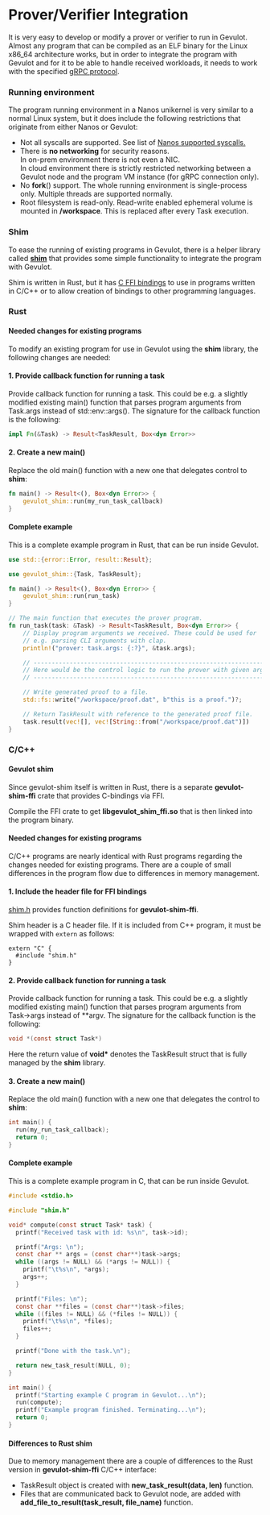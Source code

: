 # Prover/Verifier Integration

It is very easy to develop or modify a prover or verifier to run in Gevulot. Almost any program that can be compiled as an ELF binary for the Linux x86\_64 architecture works, but in order to integrate the program with Gevulot and for it to be able to handle received workloads, it needs to work with the specified [gRPC protocol](https://github.com/gevulotnetwork/gevulot/blob/main/crates/shim/proto/vm\_service.proto).

### Running environment

The program running environment in a Nanos unikernel is very similar to a normal Linux system, but it does include the following restrictions that originate from either Nanos or Gevulot:

* Not all syscalls are supported. See list of [Nanos supported syscalls.](https://github.com/nanovms/nanos/wiki/Supported-System-Calls)
* There is **no networking** for security reasons.\
  In on-prem environment there is not even a NIC.\
  In cloud environment there is strictly restricted networking between a Gevulot node and the program VM instance (for gRPC connection only).
* No **fork**() support. The whole running environment is single-process only. Multiple threads are supported normally.
* Root filesystem is read-only. Read-write enabled ephemeral volume is mounted in **/workspace**. This is replaced after every Task execution.

### Shim

To ease the running of existing programs in Gevulot, there is a helper library called [**shim**](https://github.com/gevulotnetwork/gevulot/tree/main/crates/shim) that provides some simple functionality to integrate the program with Gevulot.

Shim is written in Rust, but it has [C FFI bindings](https://github.com/gevulotnetwork/gevulot/tree/main/crates/shim-ffi) to use in programs written in C/C++ or to allow creation of bindings to other programming languages.

### Rust

#### Needed changes for existing programs

To modify an existing program for use in Gevulot using the **shim** library, the following changes are needed:

#### 1. Provide callback function for running a task

Provide callback function for running a task. This could be e.g. a slightly modified existing main() function that parses program arguments from Task.args instead of std::env::args(). The signature for the callback function is the following:

```rust
impl Fn(&Task) -> Result<TaskResult, Box<dyn Error>>
```

#### 2. Create a new main()

Replace the old main() function with a new one that delegates control to **shim**:

```rust
fn main() -> Result<(), Box<dyn Error>> {
    gevulot_shim::run(my_run_task_callback)
}
```

#### Complete example

This is a complete example program in Rust, that can be run inside Gevulot.

```rust
use std::{error::Error, result::Result};

use gevulot_shim::{Task, TaskResult};

fn main() -> Result<(), Box<dyn Error>> {
    gevulot_shim::run(run_task)
}

// The main function that executes the prover program.
fn run_task(task: &Task) -> Result<TaskResult, Box<dyn Error>> {
    // Display program arguments we received. These could be used for
    // e.g. parsing CLI arguments with clap.
    println!("prover: task.args: {:?}", &task.args);

    // -----------------------------------------------------------------------
    // Here would be the control logic to run the prover with given arguments.
    // -----------------------------------------------------------------------

    // Write generated proof to a file.
    std::fs::write("/workspace/proof.dat", b"this is a proof.")?;

    // Return TaskResult with reference to the generated proof file.
    task.result(vec![], vec![String::from("/workspace/proof.dat")])
}
```

### C/C++

#### Gevulot shim

Since gevulot-shim itself is written in Rust, there is a separate **gevulot-shim-ffi** crate that provides C-bindings via FFI.

Compile the FFI crate to get **libgevulot\_shim\_ffi.so** that is then linked into the program binary.

#### Needed changes for existing programs

C/C++ programs are nearly identical with Rust programs regarding the changes needed for existing programs. There are a couple of small differences in the program flow due to differences in memory management.

#### 1. Include the header file for FFI bindings

[shim.h](https://github.com/gevulotnetwork/gevulot/blob/main/crates/shim-ffi/shim.h) provides function definitions for **gevulot-shim-ffi**.

Shim header is a C header file. If it is included from C++ program, it must be wrapped with `extern` as follows:

```
extern "C" {
  #include "shim.h"
}
```

#### 2. Provide callback function for running a task

Provide callback function for running a task. This could be e.g. a slightly modified existing main() function that parses program arguments from Task->args instead of \*\*argv. The signature for the callback function is the following:

```c
void *(const struct Task*)
```

Here the return value of **void\*** denotes the TaskResult struct that is fully managed by the **shim** library.

#### 3. Create a new main()

Replace the old main() function with a new one that delegates the control to **shim**:

```c
int main() {
  run(my_run_task_callback);
  return 0;
}

```

#### Complete example

This is a complete example program in C, that can be run inside Gevulot.

```c
#include <stdio.h>

#include "shim.h"

void* compute(const struct Task* task) {
  printf("Received task with id: %s\n", task->id);

  printf("Args: \n");
  const char ** args = (const char**)task->args;
  while ((args != NULL) && (*args != NULL)) {
    printf("\t%s\n", *args);
    args++;
  }

  printf("Files: \n");
  const char **files = (const char**)task->files;
  while ((files != NULL) && (*files != NULL)) {
    printf("\t%s\n", *files);
    files++;
  }

  printf("Done with the task.\n");

  return new_task_result(NULL, 0);
}

int main() {
  printf("Starting example C program in Gevulot...\n");
  run(compute);
  printf("Example program finished. Terminating...\n");
  return 0;
}
```

#### Differences to Rust shim

Due to memory management there are a couple of differences to the Rust version in **gevulot-shim-ffi** C/C++ interface:

* TaskResult object is created with **new\_task\_result(data, len)** function.
* Files that are communicated back to Gevulot node, are added with **add\_file\_to\_result(task\_result, file\_name)** function.
